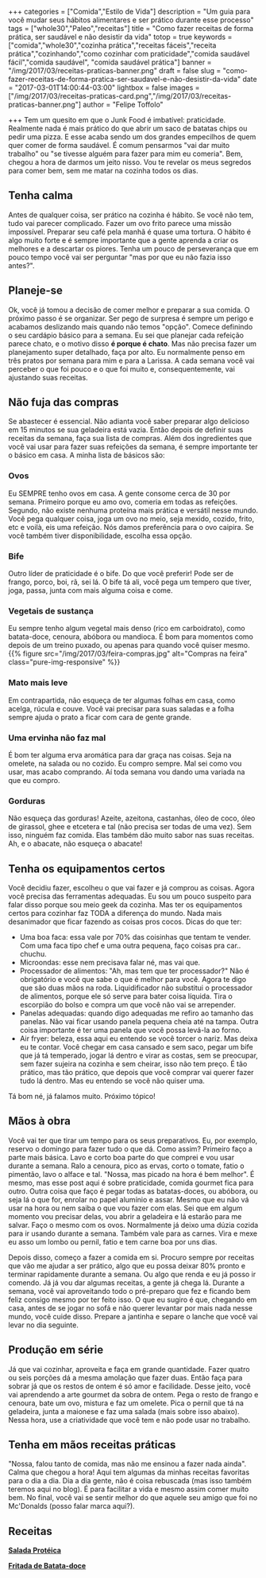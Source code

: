 +++
categories = ["Comida","Estilo de Vida"]
description = "Um guia para você mudar seus hábitos alimentares e ser prático durante esse processo"
tags = ["whole30","Paleo","receitas"]
title = "Como fazer receitas de forma prática, ser saudável e não desistir da vida"
totop = true
keywords = ["comida","whole30","cozinha prática","receitas fáceis","receita prática","cozinhando","como cozinhar com praticidade","comida saudável fácil","comida saudável", "comida saudável prática"]
banner = "/img/2017/03/receitas-praticas-banner.png"
draft = false
slug = "como-fazer-receitas-de-forma-pratica-ser-saudavel-e-não-desistir-da-vida"
date = "2017-03-01T14:00:44-03:00"
lightbox = false
images = ["/img/2017/03/receitas-praticas-card.png","/img/2017/03/receitas-praticas-banner.png"]
author = "Felipe Toffolo"

+++
Tem um quesito em que o Junk Food é imbatível: praticidade. Realmente nada é mais prático do que abrir um saco de batatas chips ou pedir uma pizza. E esse acaba sendo um dos grandes empecilhos de quem quer comer de forma saudável. É comum pensarmos "vai dar muito trabalho" ou "se tivesse alguém para fazer para mim eu comeria". Bem, chegou a hora de  darmos um jeito nisso. Vou te revelar os meus segredos para comer bem, sem me matar na cozinha todos os dias.

## Tenha calma
Antes de qualquer coisa, ser prático na cozinha é hábito. Se você não tem, tudo vai parecer complicado. Fazer um ovo frito parece uma missão impossível. Preparar seu café pela manhã é quase uma tortura. O hábito é algo muito forte e é sempre importante que a gente aprenda a criar os melhores e a descartar os piores. Tenha um pouco de perseverança que em pouco tempo você vai ser perguntar "mas por que eu não fazia isso antes?".
## Planeje-se
Ok, você já tomou a decisão de comer melhor e preparar a sua comida. O próximo passo é se organizar. Ser pego de surpresa é sempre um perigo e acabamos deslizando mais quando não temos "opção". Comece definindo o seu cardápio básico para a semana. Eu sei que planejar cada refeição parece chato, e o motivo disso **é porque é chato**. Mas não precisa fazer um planejamento super detalhado, faça por alto. Eu normalmente penso em três pratos por semana para mim e para a Larissa. A cada semana você vai perceber o que foi pouco e o que foi muito e, consequentemente, vai ajustando suas receitas.
## Não fuja das compras
Se abastecer é essencial. Não adianta você saber preparar algo delicioso em 15 minutos se sua geladeira está vazia.
Então depois de definir suas receitas da semana, faça sua lista de compras. Além dos ingredientes que você vai usar para fazer suas refeições da semana, é sempre importante ter o básico em casa. A minha lista de básicos são:

### Ovos
Eu SEMPRE tenho ovos em casa. A gente consome cerca de 30 por semana. Primeiro porque eu amo ovo, comeria em todas as refeições. Segundo, não existe nenhuma proteína mais prática e versátil nesse mundo. Você pega qualquer coisa, joga um ovo no meio, seja mexido, cozido, frito, etc e voilà, eis uma refeição. Nós damos preferência para o ovo caipira. Se você também tiver disponibilidade, escolha essa opção.
### Bife
Outro líder de praticidade é o bife. Do que você preferir! Pode ser de frango, porco, boi, rã, sei lá. O bife tá ali, você pega um tempero que tiver, joga, passa, junta com mais alguma coisa e come.
### Vegetais de sustança
Eu sempre tenho algum vegetal mais denso (rico em carboidrato), como batata-doce, cenoura, abóbora ou mandioca. É bom para momentos como depois de um treino puxado, ou apenas para quando você quiser mesmo.
{{% figure src="/img/2017/03/feira-compras.jpg" alt="Compras na feira" class="pure-img-responsive" %}}
### Mato mais leve
Em contrapartida, não esqueça de ter algumas folhas em casa, como acelga, rúcula e couve. Você vai precisar para suas saladas e a folha sempre ajuda o prato a ficar com cara de gente grande.
### Uma ervinha não faz mal
É bom ter alguma erva aromática para dar graça nas coisas. Seja na omelete, na salada ou no cozido.
Eu compro sempre. Mal sei como vou usar, mas acabo comprando. Aí toda semana vou dando uma variada na que eu compro.
### Gorduras
Não esqueça das gorduras! Azeite, azeitona, castanhas, óleo de coco, óleo de girassol, ghee e etcetera e tal (não precisa ser todas de uma vez). Sem isso, ninguém faz comida. Elas também dão muito sabor nas suas receitas. Ah, e o abacate, não esqueça o abacate!
## Tenha os equipamentos certos
Você decidiu fazer, escolheu o que vai fazer e já comprou as coisas. Agora você precisa das ferramentas adequadas. Eu sou um pouco suspeito para falar disso porque sou meio geek da cozinha. Mas ter os equipamentos certos para cozinhar faz TODA a diferença do mundo. Nada mais desanimador que ficar fazendo as coisas pros cocos. Dicas do que ter:

- Uma boa faca: essa vale por 70% das coisinhas que tentam te vender. Com uma faca tipo chef e uma outra pequena, faço coisas pra car.. chuchu.
- Microondas: esse nem precisava falar né, mas vai que.
- Processador de alimentos: "Ah, mas tem que ter processador?" Não é obrigatório e você que sabe o que é melhor para você. Agora te digo que são duas mãos na roda. Liquidificador não substitui o processador de alimentos, porque ele só serve para bater coisa líquida. Tira o escorpião do bolso e compra um que você não vai se arrepender.
- Panelas adequadas: quando digo adequadas me refiro ao tamanho das panelas. Não vai ficar usando panela pequena cheia até na tampa. Outra coisa importante é ter uma panela que você possa levá-la ao forno.
- Air fryer: beleza, essa aqui eu entendo se você torcer o nariz. Mas deixa eu te contar. Você chegar em casa cansado e sem saco, pegar um bife que já tá temperado, jogar lá dentro e virar as costas, sem se preocupar, sem fazer sujeira na cozinha e sem cheirar, isso não tem preço. É tão prático, mas tão prático, que depois que você comprar vai querer fazer tudo lá dentro. Mas eu entendo se você não quiser uma.

Tá bom né, já falamos muito. Próximo tópico!
## Mãos à obra
Você vai ter que tirar um tempo para os seus preparativos. Eu, por exemplo, reservo o domingo para fazer tudo o que dá. Como assim? Primeiro faço a parte mais básica. Lavo e corto boa parte do que comprei e vou usar durante a semana.
Ralo a cenoura, pico as ervas, corto o tomate, fatio o pimentão, lavo o alface e tal. "Nossa, mas picado na hora é bem melhor". É mesmo, mas esse post aqui é sobre praticidade, comida gourmet fica para outro. Outra coisa que faço é pegar todas as batatas-doces, ou abóbora, ou seja lá o que for, enrolar no papel alumínio e assar. Mesmo que eu não vá usar na hora ou nem saiba o que vou fazer com elas. Sei que em algum momento vou precisar delas, vou abrir a geladeira e lá estarão para me salvar. Faço o mesmo com os ovos. Normalmente já deixo uma dúzia cozida para ir usando durante a semana. Também vale para as carnes. Vira e mexe eu asso um lombo ou pernil, fatio e tem carne boa por uns dias.

Depois disso, começo a fazer a comida em si. Procuro sempre por receitas que vão me ajudar a ser prático, algo que eu possa deixar 80% pronto e terminar rapidamente durante a semana. Ou algo que renda e eu já posso ir comendo. Já já vou dar algumas receitas, a gente já chega lá.
Durante a semana, você vai aproveitando todo o pré-preparo que fez e ficando bem feliz consigo mesmo por ter feito isso. O que eu sugiro é que, chegando em casa, antes de se jogar no sofá e não querer levantar por mais nada nesse mundo, você cuide disso. Prepare a jantinha e separe o lanche que você vai levar no dia seguinte.
## Produção em série
Já que vai cozinhar, aproveita e faça em grande quantidade. Fazer quatro ou seis porções dá a mesma amolação que fazer duas. Então faça para sobrar já que os restos de ontem é só amor e facilidade. Desse jeito, você vai aprendendo a arte gourmet da sobra de ontem. Pega o resto de frango e cenoura, bate um ovo, mistura e faz um omelete. Pica o pernil que tá na geladeira, junta a maionese e faz uma salada (mais sobre isso abaixo). Nessa hora, use a criatividade que você tem e não pode usar no trabalho.
## Tenha em mãos receitas práticas
"Nossa, falou tanto de comida, mas não me ensinou a fazer nada ainda". Calma que chegou a hora! Aqui tem algumas da minhas receitas favoritas para o dia a dia. Dia a dia gente, não é coisa rebuscada (mas isso também teremos aqui no blog). É para facilitar a vida e mesmo assim comer muito bem. No final, você vai se sentir melhor do que aquele seu amigo que foi no Mc'Donalds (posso falar marca aqui?).
## Receitas
**[Salada Protéica][13d971cd]**

**[Fritada de Batata-doce][4c7dc9db]**

  [13d971cd]: /receita/salada_proteica_uma_refeicao_saudavel_que_voce_nao_pode_viver_sem/ "Salada Protéica"
  [4c7dc9db]: /receita/fritada_de_batata_doce_pratica_saudavel_versátil_deliciosa/ "Fritada de Batata-doce"
